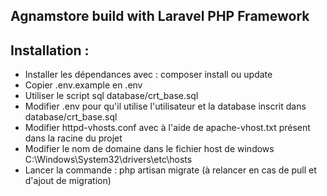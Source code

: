 ## Agnamstore build with Laravel PHP Framework

## Installation :
 - Installer les dépendances avec : composer install ou update
 - Copier .env.example en .env
 - Utiliser le script sql  database/crt_base.sql
 - Modifier .env pour qu'il utilise l'utilisateur et la database inscrit dans  database/crt_base.sql
 - Modifier httpd-vhosts.conf avec à l'aide de apache-vhost.txt présent dans la racine du projet
 - Modifier le nom de domaine dans le fichier host de windows C:\Windows\System32\drivers\etc\hosts
 - Lancer la commande  : php artisan migrate (à relancer en cas de pull et d'ajout de migration)

